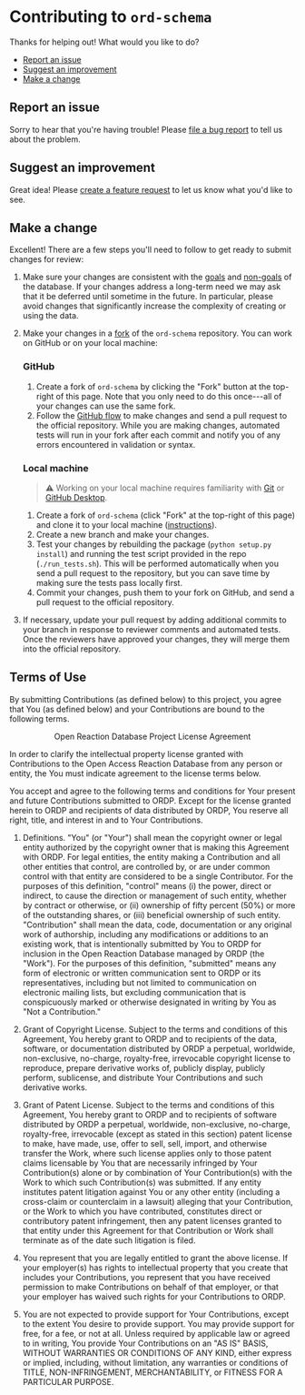 # Contributing to `ord-schema`

Thanks for helping out! What would you like to do?

* [Report an issue](#report-an-issue)
* [Suggest an improvement](#suggest-an-improvement)
* [Make a change](#make-a-change)

## Report an issue

Sorry to hear that you're having trouble! Please [file a bug report](https://github.com/Open-Reaction-Database/ord-schema/issues/new?assignees=&labels=bug&template=bug_report.md&title=) to tell us about the problem.

## Suggest an improvement

Great idea! Please [create a feature request](https://github.com/Open-Reaction-Database/ord-schema/issues/new?assignees=&labels=enhancement&template=feature_request.md&title=) to let us know what you'd like to see.

## Make a change

Excellent! There are a few steps you'll need to follow to get ready to submit changes for review:

1. Make sure your changes are consistent with the [goals](https://ord-schema.readthedocs.io/en/latest/overview.html#goals)
   and [non-goals](https://ord-schema.readthedocs.io/en/latest/overview.html#non-goals) of the database. If your changes
   address a long-term need we may ask that it be deferred until sometime in the future. In particular, please avoid
   changes that significantly increase the complexity of creating or using the data.
1. Make your changes in a [fork](https://help.github.com/en/github/collaborating-with-issues-and-pull-requests/about-forks)
   of the `ord-schema` repository. You can work on GitHub or on your local machine:
   
   ### GitHub
   
   1. Create a fork of `ord-schema` by clicking the "Fork" button at the top-right of this page. 
      Note that you only need to do this once---all of your changes can use the same fork.
   1. Follow the [GitHub flow](https://help.github.com/en/github/collaborating-with-issues-and-pull-requests/github-flow)
      to make changes and send a pull request to the official repository. While you are making 
      changes, automated tests will run in your fork after each commit and notify you of any errors encountered in
      validation or syntax.
   
   ### Local machine
   
   > :warning: Working on your local machine requires familiarity with
   > [Git](https://git-scm.com/) or [GitHub Desktop](https://desktop.github.com/).

   1. Create a fork of `ord-schema` (click "Fork" at the top-right of this page) and clone it to your local machine 
      ([instructions](https://help.github.com/en/github/getting-started-with-github/fork-a-repo)).
   1. Create a new branch and make your changes.
   1. Test your changes by rebuilding the package (`python setup.py install`) and running the test script provided
      in the repo (`./run_tests.sh`). This will be performed automatically when you send a pull request to the
      repository, but you can save time by making sure the tests pass locally first.
   1. Commit your changes, push them to your fork on GitHub, and send a pull request to the
      official repository.
      
1. If necessary, update your pull request by adding additional commits to your branch in response to
   reviewer comments and automated tests. Once the reviewers have approved your changes, they will merge
   them into the official repository.
   
## Terms of Use

By submitting Contributions (as defined below) to this project, you agree that
You (as defined below) and your Contributions are bound to the following terms.

<p align="center">Open Reaction Database Project License Agreement</p> 

In order to clarify the intellectual property license granted with Contributions
to the Open Access Reaction Database from any person or entity, the You must
indicate agreement to the license terms below.

You accept and agree to the following terms and conditions for Your present and
future Contributions submitted to ORDP. Except for the license granted herein to
ORDP and recipients of data distributed by ORDP, You reserve all right, title,
and interest in and to Your Contributions.

1. Definitions. "You" (or "Your") shall mean the copyright owner or legal entity
authorized by the copyright owner that is making this Agreement with ORDP. For
legal entities, the entity making a Contribution and all other entities that
control, are controlled by, or are under common control with that entity are
considered to be a single Contributor. For the purposes of this definition,
"control" means (i) the power, direct or indirect, to cause the direction or
management of such entity, whether by contract or otherwise, or (ii) ownership
of fifty percent (50%) or more of the outstanding shares, or (iii) beneficial
ownership of such entity. "Contribution" shall mean the data, code,
documentation or any original work of authorship, including any modifications or
additions to an existing work, that is intentionally submitted by You to ORDP
for inclusion in the Open Reaction Database managed by ORDP (the "Work"). For
the purposes of this definition, "submitted" means any form of electronic or
written communication sent to ORDP or its representatives, including but not
limited to communication on electronic mailing lists, but excluding
communication that is conspicuously marked or otherwise designated in writing by
You as "Not a Contribution."

2. Grant of Copyright License. Subject to the terms and conditions of this
Agreement, You hereby grant to ORDP and to recipients of the data, software, or
documentation distributed by ORDP a perpetual, worldwide, non-exclusive,
no-charge, royalty-free, irrevocable copyright license to reproduce, prepare
derivative works of, publicly display, publicly perform, sublicense, and
distribute Your Contributions and such derivative works.

3. Grant of Patent License. Subject to the terms and conditions of this
Agreement, You hereby grant to ORDP and to recipients of software distributed by
ORDP a perpetual, worldwide, non-exclusive, no-charge, royalty-free, irrevocable
(except as stated in this section) patent license to make, have made, use, offer
to sell, sell, import, and otherwise transfer the Work, where such license
applies only to those patent claims licensable by You that are necessarily
infringed by Your Contribution(s) alone or by combination of Your
Contribution(s) with the Work to which such Contribution(s) was submitted. If
any entity institutes patent litigation against You or any other entity
(including a cross-claim or counterclaim in a lawsuit) alleging that your
Contribution, or the Work to which you have contributed, constitutes direct or
contributory patent infringement, then any patent licenses granted to that
entity under this Agreement for that Contribution or Work shall terminate as of
the date such litigation is filed.

4. You represent that you are legally entitled to grant the above license. If
your employer(s) has rights to intellectual property that you create that
includes your Contributions, you represent that you have received permission to
make Contributions on behalf of that employer, or that your employer has waived
such rights for your Contributions to ORDP.

5. You are not expected to provide support for Your Contributions, except to the
extent You desire to provide support. You may provide support for free, for a
fee, or not at all. Unless required by applicable law or agreed to in writing,
You provide Your Contributions on an "AS IS" BASIS, WITHOUT WARRANTIES OR
CONDITIONS OF ANY KIND, either express or implied, including, without
limitation, any warranties or conditions of TITLE, NON-INFRINGEMENT,
MERCHANTABILITY, or FITNESS FOR A PARTICULAR PURPOSE.
